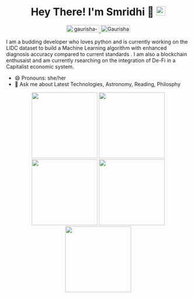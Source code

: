 <h1 align="center"> Hey There! I'm Smridhi 🔭 <img src="https://media.giphy.com/media/hvRJCLFzcasrR4ia7z/giphy.gif" width="25px"></h1>
<p align="center"> <a href="https://www.linkedin.com/in/smridhi-gupta-74337a219/"> <img src="https://img.shields.io/badge/linkedin-%230077B5.svg?&style=for-the-badge&logo=linkedin&logoColor=white" alt="gaurisha-r-srivastava" height='20' width='90'/> </a>
<a href="https://github.com/Smridhiwho"> <img src="https://img.shields.io/static/v1?message=GitHub&style=for-the-badge&logo=github&&logoColor=white&label=%20" alt="Gaurisha21" height='20' width='80'/>  </a>

I am a budding developer who loves python and is currently working on the LIDC dataset to build a Machine Learning algorithm with enhanced diagnosis accuracy compared to current standards . I am also a blockchain enthusaist and am currently rsearching on the integration of De-Fi in a Capitalist economic system. 
  
- 😄 Pronouns: she/her
- 💬 Ask me about Latest Technologies, Astronomy, Reading, Philosphy 

<div align="center">
<img height="180em" src="https://github-profile-summary-cards.vercel.app/api/cards/profile-details?username=smridhiwho&theme=github_dark" />
<img height="180em" src="https://github-profile-summary-cards.vercel.app/api/cards/repos-per-language?username=smridhiwho&theme=github_dark"  />
<img height="180em" src="https://github-profile-summary-cards.vercel.app/api/cards/most-commit-language?username=smridhiwho&theme=github_dark"  />
<img height="180em" src="https://github-profile-summary-cards.vercel.app/api/cards/stats?username=smridhiwho&theme=github_dark"/>
<img height="180em" src="https://github-profile-summary-cards.vercel.app/api/cards/productive-time?username=smridhiwho&theme=github_dark" />
</div>
<!--
<div align="center">
<img height="180em" src="https://github-profile-summary-cards.vercel.app/api/cards/profile-details?username=smridhiwho&theme=github_dark" />
<img height="180em" src="https://github-readme-stats.vercel.app/api?username=smridhiwho&hide=issues&count_private=true&show_icons=true&theme=calm" />
[![Top Langs](https://github-readme-stats.vercel.app/api/top-langs/?username=smridhiwho&layout=compact&theme=calm)](https://github.com/Gaurisha21/github-readme-stats)
</div>
-->

<!--
**Gaurisha21/Gaurisha21** is a ✨ _special_ ✨ repository because its `README.md` (this file) appears on your GitHub profile.

Here are some ideas to get you started:

-  I’m currently working on ...
- 🌱 I’m currently learning ...
- 👯 I’m looking to collaborate on ...
- 🤔 I’m looking for help with ...
- 💬 Ask me about ...
- 📫 How to reach me: ...
- 😄 Pronouns: ...
- ⚡ Fun fact: ...
-->
